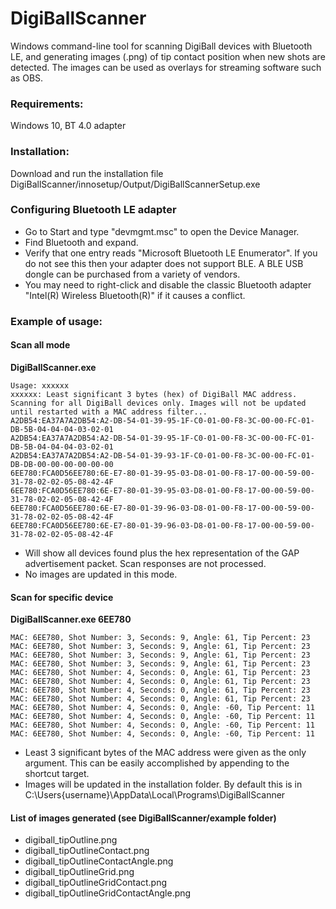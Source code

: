 

# DigiBallScanner
Windows command-line tool for scanning DigiBall devices with Bluetooth LE, and generating images (.png) of tip contact position when new shots are detected. The images can be used as overlays for streaming software such as OBS.

### Requirements:

Windows 10, BT 4.0 adapter

### Installation:

Download and run the installation file DigiBallScanner/innosetup/Output/DigiBallScannerSetup.exe

### Configuring Bluetooth LE adapter

 - Go to Start and type "devmgmt.msc" to open the Device Manager.
 - Find Bluetooth and expand.
 - Verify that one entry reads "Microsoft Bluetooth LE Enumerator". If you do not see this then your adapter does not support BLE. A BLE USB dongle can be purchased from a variety of vendors.
 - You may need to right-click and disable the classic Bluetooth adapter "Intel(R) Wireless Bluetooth(R)" if it causes a conflict.

### Example of usage:

#### Scan all mode 

**DigiBallScanner.exe**

```
Usage: xxxxxx
xxxxxx: Least significant 3 bytes (hex) of DigiBall MAC address.
Scanning for all DigiBall devices only. Images will not be updated until restarted with a MAC address filter...
A2DB54:EA37A7A2DB54:A2-DB-54-01-39-95-1F-C0-01-00-F8-3C-00-00-FC-01-DB-5B-04-04-04-03-02-01
A2DB54:EA37A7A2DB54:A2-DB-54-01-39-95-1F-C0-01-00-F8-3C-00-00-FC-01-DB-5B-04-04-04-03-02-01
A2DB54:EA37A7A2DB54:A2-DB-54-01-39-93-1F-C0-01-00-F8-3C-00-00-FC-01-DB-DB-00-00-00-00-00-00
6EE780:FCA0D56EE780:6E-E7-80-01-39-95-03-D8-01-00-F8-17-00-00-59-00-31-78-02-02-05-08-42-4F
6EE780:FCA0D56EE780:6E-E7-80-01-39-95-03-D8-01-00-F8-17-00-00-59-00-31-78-02-02-05-08-42-4F
6EE780:FCA0D56EE780:6E-E7-80-01-39-96-03-D8-01-00-F8-17-00-00-59-00-31-78-02-02-05-08-42-4F
6EE780:FCA0D56EE780:6E-E7-80-01-39-96-03-D8-01-00-F8-17-00-00-59-00-31-78-02-02-05-08-42-4F
```

 - Will show all devices found plus the hex representation of the GAP advertisement packet. Scan responses are not processed.
 - No images are updated in this mode.


#### Scan for specific device 

**DigiBallScanner.exe 6EE780**

```
MAC: 6EE780, Shot Number: 3, Seconds: 9, Angle: 61, Tip Percent: 23
MAC: 6EE780, Shot Number: 3, Seconds: 9, Angle: 61, Tip Percent: 23
MAC: 6EE780, Shot Number: 3, Seconds: 9, Angle: 61, Tip Percent: 23
MAC: 6EE780, Shot Number: 3, Seconds: 9, Angle: 61, Tip Percent: 23
MAC: 6EE780, Shot Number: 4, Seconds: 0, Angle: 61, Tip Percent: 23
MAC: 6EE780, Shot Number: 4, Seconds: 0, Angle: 61, Tip Percent: 23
MAC: 6EE780, Shot Number: 4, Seconds: 0, Angle: 61, Tip Percent: 23
MAC: 6EE780, Shot Number: 4, Seconds: 0, Angle: 61, Tip Percent: 23
MAC: 6EE780, Shot Number: 4, Seconds: 0, Angle: -60, Tip Percent: 11
MAC: 6EE780, Shot Number: 4, Seconds: 0, Angle: -60, Tip Percent: 11
MAC: 6EE780, Shot Number: 4, Seconds: 0, Angle: -60, Tip Percent: 11
MAC: 6EE780, Shot Number: 4, Seconds: 0, Angle: -60, Tip Percent: 11

```

 - Least 3 significant bytes of the MAC address were given as the only argument. This can be easily accomplished by appending to the shortcut target.
 - Images will be updated in the installation folder. By default this is in C:\Users\{username}\AppData\Local\Programs\DigiBallScanner

#### List of images generated (see DigiBallScanner/example folder)
 - digiball_tipOutline.png
 - digiball_tipOutlineContact.png
 - digiball_tipOutlineContactAngle.png
 - digiball_tipOutlineGrid.png
 - digiball_tipOutlineGridContact.png 
 - digiball_tipOutlineGridContactAngle.png

